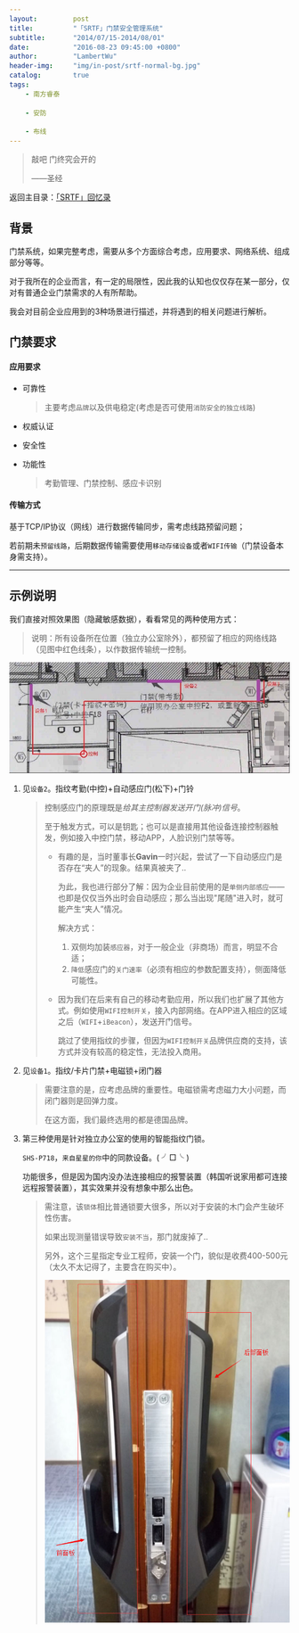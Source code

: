 ```yaml
---
layout:     	post
title:      	"「SRTF」门禁安全管理系统"
subtitle:   	"2014/07/15-2014/08/01"
date:       	"2016-08-23 09:45:00 +0800"
author:     	"LambertWu"
header-img: 	"img/in-post/srtf-normal-bg.jpg"
catalog:	    true
tags:
    - 南方睿泰

    - 安防

    - 布线
---
```


> 敲吧 门终究会开的
>
> ——圣经
>

返回主目录：[「SRTF」回忆录](/2016/08/22/hello-srtf/)

## 背景

门禁系统，如果完整考虑，需要从多个方面综合考虑，应用要求、网络系统、组成部分等等。

对于我所在的企业而言，有一定的局限性，因此我的认知也仅仅存在某一部分，仅对有普通企业门禁需求的人有所帮助。

我会对目前企业应用到的3种场景进行描述，并将遇到的相关问题进行解析。

## 门禁要求

#### 应用要求

- 可靠性

  > 主要考虑`品牌`以及供电稳定(考虑是否可使用`消防安全的独立线路`)


- 权威认证

- 安全性

- 功能性

  > 考勤管理、门禁控制、感应卡识别

#### 传输方式

基于TCP/IP协议（网线）进行数据传输同步，需考虑线路预留问题；

若前期未`预留线路`，后期数据传输需要使用`移动存储设备`或者`WIFI传输`（门禁设备本身需支持）。



---



## 示例说明

我们直接对照效果图（隐藏敏感数据），看看常见的两种使用方式：

> 说明：所有设备所在位置（独立办公室除外），都预留了相应的网络线路（见图中红色线条），以作数据传输统一控制。

![](/img/in-post/srtf-acs/srtf-acs.jpg)

1. 见`设备2`。指纹考勤(中控)+自动感应门(松下)+门铃

   > 控制感应门的原理既是*给其主控制器发送开门(脉冲)信号*。
   >
   > 至于触发方式，可以是钥匙；也可以是直接用其他设备连接控制器触发，例如接入中控门禁，移动APP，人脸识别门禁等等。
   >
   > - 有趣的是，当时董事长**Gavin**一时兴起，尝试了一下自动感应门是否存在“夹人”的现象。结果真被夹了..
   >
   >   为此，我也进行部分了解：因为企业目前使用的是`单侧内部感应`——也即是仅仅当外出时会自动感应；那么当出现"尾随"进入时，就可能产生“夹人”情况。
   >
   >   解决方式：
   >
   >   1. 双侧均加装`感应器`，对于一般企业（非商场）而言，明显不合适；
   >   2. `降低`感应门的`关门速率`（必须有相应的参数配置支持），侧面降低可能性。
   >
   > - 因为我们在后来有自己的移动考勤应用，所以我们也扩展了其他方式。例如使用`WIFI控制开关`，接入内部网络。在APP进入相应的区域之后（`WIFI`+`iBeacon`），发送开门信号。
   >
   >   跳过了使用指纹的步骤，但因为`WIFI控制开关`品牌供应商的支持，该方式并没有较高的稳定性，无法投入商用。

2. 见`设备1`。指纹/卡片门禁+电磁锁+闭门器

   > 需要注意的是，应考虑品牌的重要性。电磁锁需考虑磁力大小问题，而闭门器则是回弹力度。
   >
   > 在这方面，我们最终选用的都是德国品牌。

3. 第三种使用是针对独立办公室的使用的智能指纹门锁。

   `SHS-P718`，`来自星星的你`中的同款设备。( ╯□╰ )

   功能很多，但是因为国内没办法连接相应的报警装置（韩国听说家用都可连接远程报警装置），其实效果并没有想象中那么出色。

   > 需注意，该`锁体`相比普通锁要大很多，所以对于安装的木门会产生破坏性伤害。
   >
   > 如果出现测量错误导致`安装不当`，那门就废掉了..
   >
   > 另外，这个三星指定专业工程师，安装一个门，貌似是收费400-500元（太久不太记得了，主要含在购买中）。
   >
   > ![效果图](/img/in-post/srtf-acs/srtf-acs-sumsung.jpg)
   >




